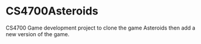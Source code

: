 # CS4700Asteroids
CS4700 Game development project to clone the game Asteroids then add a new version of the game. 
